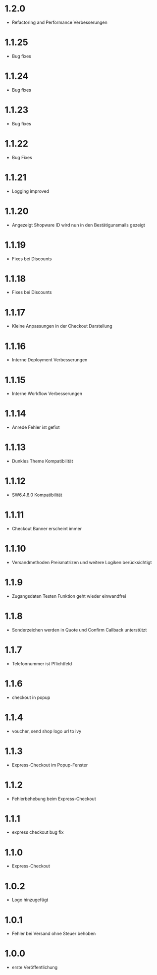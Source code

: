 # 1.2.0

- Refactoring and Performance Verbesserungen

# 1.1.25

- Bug fixes

# 1.1.24

- Bug fixes

# 1.1.23

- Bug fixes

# 1.1.22

- Bug Fixes

# 1.1.21

- Logging improved

# 1.1.20

- Angezeigt Shopware ID wird nun in den Bestätigunsmails gezeigt

# 1.1.19

- Fixes bei Discounts

# 1.1.18

- Fixes bei Discounts

# 1.1.17

- Kleine Anpassungen in der Checkout Darstellung

# 1.1.16

- Interne Deployment Verbesserungen

# 1.1.15

- Interne Workflow Verbesserungen

# 1.1.14

- Anrede Fehler ist gefixt

# 1.1.13

- Dunkles Theme Kompatibilität

# 1.1.12

- SW6.4.6.0 Kompatibilität

# 1.1.11

- Checkout Banner erscheint immer

# 1.1.10

- Versandmethoden Preismatrizen und weitere Logiken berücksichtigt

# 1.1.9

- Zugangsdaten Testen Funktion geht wieder einwandfrei

# 1.1.8

- Sonderzeichen werden in Quote und Confirm Callback unterstützt

# 1.1.7

- Telefonnummer ist Pflichtfeld

# 1.1.6

- checkout in popup

# 1.1.4

- voucher, send shop logo url to ivy

# 1.1.3

- Express-Checkout im Popup-Fenster

# 1.1.2

- Fehlerbehebung beim Express-Checkout

# 1.1.1

- express checkout bug fix

# 1.1.0

- Express-Checkout

# 1.0.2

- Logo hinzugefügt

# 1.0.1

- Fehler bei Versand ohne Steuer behoben

# 1.0.0

- erste Veröffentlichung
